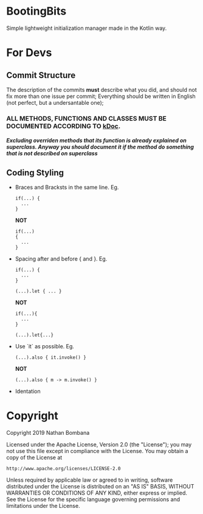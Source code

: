 # BootingBits
Simple lightweight initialization manager made in the Kotlin way.

# For Devs
## Commit Structure
The description of the commits <b>must</b> describe what you did, and should not fix more than one issue per commit;
Everything should be written in English (not perfect, but a undersantable one);
<h3><b>ALL METHODS, FUNCTIONS AND CLASSES MUST BE DOCUMENTED ACCORDING TO <a href="https://kotlinlang.org/docs/reference/kotlin-doc.html"a>kDoc</a>.</b></h3>
<h5>Excluding overriden methods that its function is already explained on superclass. Anyway you should document it if the method do something that is not described on superclass</h5>

## Coding Styling
<ul>
  <li>
    Braces and Bracksts in the same line. Eg.
    
    if(...) {
      ...
    }
    
<b>NOT</b>
    
    if(...)
    {
      ...
    }
    
</li>
    
  <li>
    Spacing after and before { and }. Eg.
    
    if(...) {
      ...
    }
    
    (...).let { ... }
<b>NOT</b>

    if(...){
      ...
    }
    
    (...).let{...}
    
</li>
<li>
    Use `it` as possible. Eg.
    
    (...).also { it.invoke() }
<b>NOT</b>
    
    (...).also { m -> m.invoke() }
</li>
<li>Identation</li>
 </ul>

# Copyright
Copyright 2019 Nathan Bombana

Licensed under the Apache License, Version 2.0 (the "License");
you may not use this file except in compliance with the License.
You may obtain a copy of the License at

    http://www.apache.org/licenses/LICENSE-2.0

Unless required by applicable law or agreed to in writing, software
distributed under the License is distributed on an "AS IS" BASIS,
WITHOUT WARRANTIES OR CONDITIONS OF ANY KIND, either express or implied.
See the License for the specific language governing permissions and
limitations under the License.
